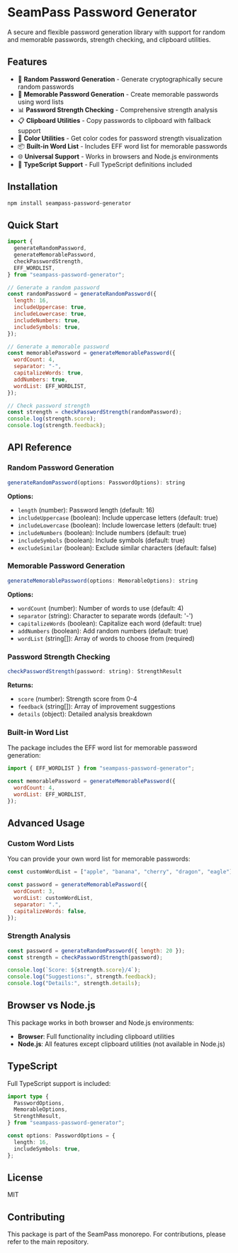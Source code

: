# SeamPass Password Generator

A secure and flexible password generation library with support for random and memorable passwords, strength checking, and clipboard utilities.

## Features

- 🔐 **Random Password Generation** - Generate cryptographically secure random passwords
- 🧠 **Memorable Password Generation** - Create memorable passwords using word lists
- 📊 **Password Strength Checking** - Comprehensive strength analysis
- 📋 **Clipboard Utilities** - Copy passwords to clipboard with fallback support
- 🎨 **Color Utilities** - Get color codes for password strength visualization
- 📦 **Built-in Word List** - Includes EFF word list for memorable passwords
- 🌐 **Universal Support** - Works in browsers and Node.js environments
- 📝 **TypeScript Support** - Full TypeScript definitions included

## Installation

```bash
npm install seampass-password-generator
```

## Quick Start

```javascript
import {
  generateRandomPassword,
  generateMemorablePassword,
  checkPasswordStrength,
  EFF_WORDLIST,
} from "seampass-password-generator";

// Generate a random password
const randomPassword = generateRandomPassword({
  length: 16,
  includeUppercase: true,
  includeLowercase: true,
  includeNumbers: true,
  includeSymbols: true,
});

// Generate a memorable password
const memorablePassword = generateMemorablePassword({
  wordCount: 4,
  separator: "-",
  capitalizeWords: true,
  addNumbers: true,
  wordList: EFF_WORDLIST,
});

// Check password strength
const strength = checkPasswordStrength(randomPassword);
console.log(strength.score);
console.log(strength.feedback);
```

## API Reference

### Random Password Generation

```javascript
generateRandomPassword(options: PasswordOptions): string
```

**Options:**

- `length` (number): Password length (default: 16)
- `includeUppercase` (boolean): Include uppercase letters (default: true)
- `includeLowercase` (boolean): Include lowercase letters (default: true)
- `includeNumbers` (boolean): Include numbers (default: true)
- `includeSymbols` (boolean): Include symbols (default: true)
- `excludeSimilar` (boolean): Exclude similar characters (default: false)

### Memorable Password Generation

```javascript
generateMemorablePassword(options: MemorableOptions): string
```

**Options:**

- `wordCount` (number): Number of words to use (default: 4)
- `separator` (string): Character to separate words (default: '-')
- `capitalizeWords` (boolean): Capitalize each word (default: true)
- `addNumbers` (boolean): Add random numbers (default: true)
- `wordList` (string[]): Array of words to choose from (required)

### Password Strength Checking

```javascript
checkPasswordStrength(password: string): StrengthResult
```

**Returns:**

- `score` (number): Strength score from 0-4
- `feedback` (string[]): Array of improvement suggestions
- `details` (object): Detailed analysis breakdown

### Built-in Word List

The package includes the EFF word list for memorable password generation:

```javascript
import { EFF_WORDLIST } from "seampass-password-generator";

const memorablePassword = generateMemorablePassword({
  wordCount: 4,
  wordList: EFF_WORDLIST,
});
```

## Advanced Usage

### Custom Word Lists

You can provide your own word list for memorable passwords:

```javascript
const customWordList = ["apple", "banana", "cherry", "dragon", "eagle"];

const password = generateMemorablePassword({
  wordCount: 3,
  wordList: customWordList,
  separator: ".",
  capitalizeWords: false,
});
```

### Strength Analysis

```javascript
const password = generateRandomPassword({ length: 20 });
const strength = checkPasswordStrength(password);

console.log(`Score: ${strength.score}/4`);
console.log("Suggestions:", strength.feedback);
console.log("Details:", strength.details);
```

## Browser vs Node.js

This package works in both browser and Node.js environments:

- **Browser**: Full functionality including clipboard utilities
- **Node.js**: All features except clipboard utilities (not available in Node.js)

## TypeScript

Full TypeScript support is included:

```typescript
import type {
  PasswordOptions,
  MemorableOptions,
  StrengthResult,
} from "seampass-password-generator";

const options: PasswordOptions = {
  length: 16,
  includeSymbols: true,
};
```

## License

MIT

## Contributing

This package is part of the SeamPass monorepo. For contributions, please refer to the main repository.
